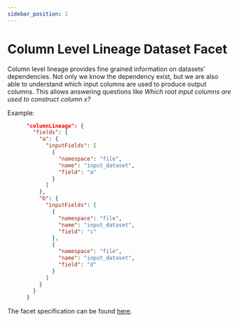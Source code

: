 ```yaml
---
sidebar_position: 1
---
```


# Column Level Lineage Dataset Facet

Column level lineage provides fine grained information on datasets' dependencies. Not only we know the dependency exist, but we are also able to understand which input columns are used to produce output columns. This allows answering questions like *Which root input columns are used to construct column x?* 


Example:

```json
      "columnLineage": {
        "fields": {
          "a": {
            "inputFields": [
              {
                "namespace": "file",
                "name": "input_dataset",
                "field": "a"
              }
            ]
          },
          "b": {
            "inputFields": [
              {
                "namespace": "file",
                "name": "input_dataset",
                "field": "c"
              },
              {
                "namespace": "file",
                "name": "input_dataset",
                "field": "d"
              }
            ]
          }
        }
      }
```

The facet specification can be found [here](https://openlineage.io/spec/facets/1-0-1/ColumnLineageDatasetFacet.json).